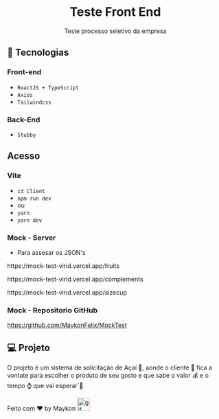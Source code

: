 <h1 align="center"> Teste Front End </h1>

<p align="center">
Teste processo seletivo da empresa<br/>
</p>

## 🧭 Tecnologias

### Front-end
+ `ReactJS + TypeScript`
+ `Axios`
+ `Tailwindcss`

### Back-End
+ `Stubby`

## Acesso

### Vite

+ `cd Client`
+ `npm run dev` 
+ ou 
+ `yarn`
+ `yarn dev`


### Mock - Server

+ Para assesar os JSON's 
<p>https://mock-test-virid.vercel.app/fruits</p>
<p>https://mock-test-virid.vercel.app/complements</p>
<p>https://mock-test-virid.vercel.app/sizecup</p>

### Mock - Repositorio GitHub

https://github.com/MaykonFelix/MockTest

## 💻 Projeto

O projeto é um sistema de solicitação de Açaí 🍨, aonde o cliente 👩 fica a vontate para escolher o produto de seu gosto e que sabe o valor 💰 e o tempo ⌚ que vai esperar´🚀.


Feito com ♥ by Maykon <img src="https://github.com/abdoachhoubi/abdoachhoubi/blob/main/gifs/Hi.gif" width="30" alt="gif" />